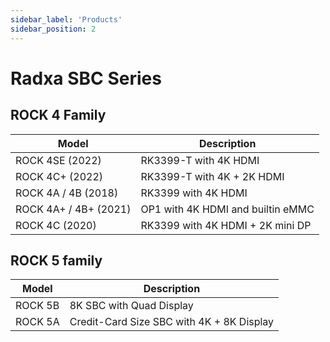 ```yaml
---
sidebar_label: 'Products'
sidebar_position: 2
---
```

# Radxa SBC Series

## ROCK 4 Family

|     Model             |           Description             |
|---------------------- |-----------------------------------|
| ROCK 4SE (2022)       | RK3399-T with 4K HDMI             |
| ROCK 4C+ (2022)       | RK3399-T with 4K + 2K HDMI        |
| ROCK 4A / 4B (2018)   | RK3399 with 4K HDMI               |
| ROCK 4A+ / 4B+ (2021) | OP1 with 4K HDMI and builtin eMMC |
| ROCK 4C (2020)        | RK3399 with 4K HDMI + 2K mini DP  |

## ROCK 5 family

| Model | Description |
| ----  | ----------- |
| ROCK 5B | 8K SBC with Quad Display |
| ROCK 5A | Credit-Card Size SBC with 4K + 8K Display |
